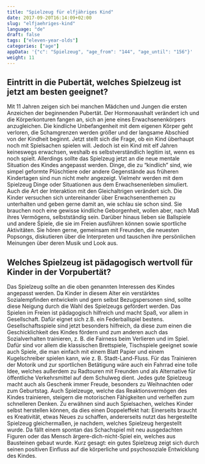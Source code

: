 ```yaml
---
title: "Spielzeug für elfjähriges Kind"
date: 2017-09-20T16:14:09+02:00
slug: "elfjaehriges-kind"
language: "de"
draft: false
tags: ["eleven-year-olds"]
categories: ["age"]
appData: '{"c": "Spielzeug", "age_from": "144", "age_until": "156"}'
weight: 11
---
```


<h2> Eintritt in die Pubertät, welches Spielzeug ist jetzt am besten geeignet?</h2> 

Mit 11 Jahren zeigen sich bei manchen Mädchen und Jungen die ersten Anzeichen der beginnenden Pubertät. Der Hormonaushalt verändert ich und die Körperkonturen fangen an, sich an jene eines Erwachsenenkörpers anzugleichen. Die kindliche Unbefangenheit mit dem eigenen Körper geht verloren, die Schamgrenzen werden größer und der langsame Abschied von der Kindheit beginnt. Jetzt stellt sich die Frage, ob ein Kind überhaupt noch mit Spielsachen spielen will. Jedoch ist ein Kind mit elf Jahren keineswegs erwachsen, weshalb es selbstverständlich legitim ist, wenn es noch spielt. Allerdings sollte das Spielzeug jetzt an die neue mentale Situation des Kindes angepasst werden. Dinge, die zu “kindlich” sind, wie simpel geformte Plüschtiere oder andere Gegenstände aus früheren Kindertagen sind nun nicht mehr angezeigt. Vielmehr werden mit dem Spielzeug Dinge oder Situationen aus dem Erwachsenenleben simuliert. Auch die Art der Interaktion mit den Gleichaltrigen verändert sich. Die Kinder versuchen sich untereinander über Erwachsenenthemen zu unterhalten und geben gerne damit an, wie schlau sie schon sind. Sie brauchen noch eine gewisse kindliche Geborgenheit, wollen aber, nach Maß ihres Vermögens, selbstständig sein. Darüber hinaus lieben sie Ballspiele und andere Spiele, die sie im Freien ausführen können sowie sportliche Aktivitäten. Sie hören gerne, gemeinsam mit Freunden, die neuesten Popsongs, diskutieren über die Interpreten und tauschen ihre persönlichen Meinungen über deren Musik und Look aus. 

<h2>Welches Spielzeug ist pädagogisch wertvoll für Kinder in der Vorpubertät?</h2>

Das Spielzeug sollte an die oben genannten Interessen des Kindes angepasst werden. Da Kinder in diesem Alter ein verstärktes Sozialempfinden entwickeln und gern selbst Bezugspersonen sind, sollte diese Neigung durch die Wahl des Spielzeugs gefördert werden. Das Spielen im Freien ist pädagogisch hilfreich und macht Spaß, vor allem in Gesellschaft. Dafür eignet sich z.B. ein Federballspiel bestens. Gesellschaftsspiele sind jetzt besonders hilfreich, da diese zum einen die Geschicklichkeit des Kindes fördern und zum anderen auch das Sozialverhalten trainieren, z. B. die Fairness beim Verlieren und im Spiel. Dafür sind vor allem die klassischen Brettspiele, Tischspiele geeignet sowie auch Spiele, die man einfach mit einem Blatt Papier und einem Kugelschreiber spielen kann, wie z. B. Stadt-Land-Fluss. Für das Trainieren der Motorik und zur sportlichen Betätigung wäre auch ein Fahrrad eine tolle Idee, welches außerdem zu Radtouren mit Freunden und als Alternative für öffentliche Verkehrsmittel auf dem Schulweg dient. Jedes gute Spielzeug macht auch als Geschenk immer Freude, besonders zu Weihnachten oder zum Geburtstag. Auch Spielzeuge, welche das Reaktionsvermögen des Kindes trainieren, steigern die motorischen Fähigkeiten und verhelfen zum schnelleren Denken. Zu erwähnen sind auch Spielsachen, welches Kinder selbst herstellen können, da dies einen Doppeleffekt hat: Einerseits braucht es Kreativität, etwas Neues zu schaffen, andererseits nutzt das hergestellte Spielzeug gleichermaßen, je nachdem, welches Spielzeug hergestellt wurde. Da fällt einem spontan das Schachspiel mit neu ausgedachten Figuren oder das Mensch ärgere-dich-nicht-Spiel ein, welches aus Bausteinen gebaut wurde. Kurz gesagt: ein gutes Spielzeug zeigt sich durch seinen positiven Einfluss auf die körperliche und psychosoziale Entwicklung des Kindes.

